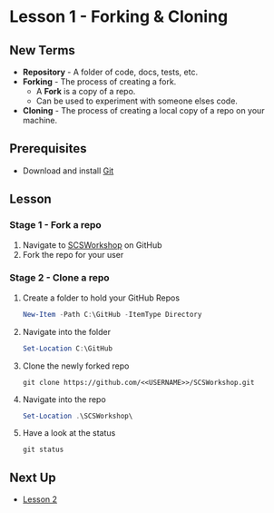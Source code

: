 # Lesson 1 - Forking & Cloning

## New Terms

- **Repository** - A folder of code, docs, tests, etc.
- **Forking** - The process of creating a fork.
  - A **Fork** is a copy of a repo. </br>
  - Can be used to experiment with someone elses code.
- **Cloning** - The process of creating a local copy of a repo on your machine.

## Prerequisites

- Download and install [Git](https://git-scm.com/downloads)

## Lesson

### Stage 1 - Fork a repo

1. Navigate to [SCSWorkshop](https://github.com/jpomfret/SCSWorkshop) on GitHub
2. Fork the repo for your user

### Stage 2 - Clone a repo

1. Create a folder to hold your GitHub Repos

    ``` PowerShell
    New-Item -Path C:\GitHub -ItemType Directory
    ```

2. Navigate into the folder

    ``` PowerShell
    Set-Location C:\GitHub
    ```

3. Clone the newly forked repo

    ``` git
    git clone https://github.com/<<USERNAME>>/SCSWorkshop.git
    ```

4. Navigate into the repo

    ``` PowerShell
    Set-Location .\SCSWorkshop\
    ```

5. Have a look at the status

    ``` git
    git status
    ```

## Next Up

- [Lesson 2](../Lessons/Lesson2.md)
